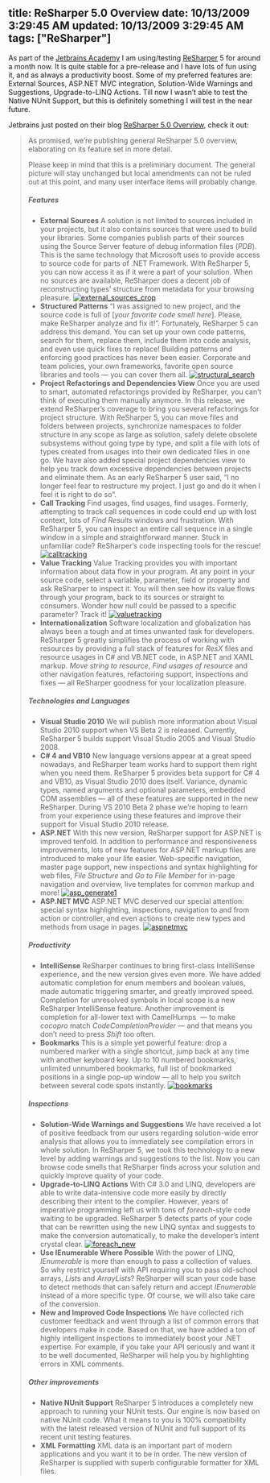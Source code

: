 title: ReSharper 5.0 Overview
date: 10/13/2009 3:29:45 AM
updated: 10/13/2009 3:29:45 AM
tags: ["ReSharper"]
---
As part of the [Jetbrains Academy](http://weblogs.asp.net/lkempe/archive/2009/09/06/joining-jetbrains-academy.aspx) I am using/testing [ReSharper](http://www.jetbrains.com/resharper/index.html) 5 for around a month now. It is quite stable for a pre-release and I have lots of fun using it, and as always a productivity boost. Some of my preferred features are: External Sources, ASP.NET MVC integration, Solution-Wide Warnings and Suggestions, Upgrade-to-LINQ Actions. Till now I wasn’t able to test the Native NUnit Support, but this is definitely something I will test in the near future.

Jetbrains just posted on their blog [ReSharper 5.0 Overview](http://blogs.jetbrains.com/dotnet/2009/10/resharper-50-overview/), check it out:

> As promised, we’re publishing general ReSharper 5.0 overview, elaborating on its feature set in more detail.
> 
> Please keep in mind that this is a preliminary document. The general picture will stay unchanged but local amendments can not be ruled out at this point, and many user interface items will probably change.
> 
> ##### Features
> 
> *   **External Sources**
> A solution is not limited to sources included in your projects, but it also contains sources that were used to build your libraries. Some companies publish parts of their sources using the Source Server feature of debug information files (*PDB*). This is the same technology that Microsoft uses to provide access to source code for parts of .NET Framework. With ReSharper 5, you can now access it as if it were a part of your solution. When no sources are available, ReSharper does a decent job of reconstructing types’ structure from metadata for your browsing pleasure.
> [![](http://blogs.jetbrains.com/dotnet/wp-content/uploads/2009/10/external_sources_crop-247x300.png "external_sources_crop")](http://blogs.jetbrains.com/dotnet/wp-content/uploads/2009/10/external_sources_crop.png)
> *   **Structured Patterns**
> “I was assigned to new project, and the source code is full of [*your favorite code smell here*]. Please, make ReSharper analyze and fix it!”. Fortunately, ReSharper 5 can address this demand. You can set up your own code patterns, search for them, replace them, include them into code analysis, and even use quick fixes to replace! Building patterns and enforcing good practices has never been easier. Corporate and team policies, your own frameworks, favorite open source libraries and tools — you can cover them all.
> [![](http://blogs.jetbrains.com/dotnet/wp-content/uploads/2009/10/structural_search-300x239.png "structural_search")](http://blogs.jetbrains.com/dotnet/wp-content/uploads/2009/10/structural_search.png)
> *   **Project Refactorings and Dependencies View**
> Once you are used to smart, automated refactorings provided by ReSharper, you can’t think of executing them manually anymore. In this release, we extend ReSharper’s coverage to bring you several refactorings for project structure. With ReSharper 5, you can move files and folders between projects, synchronize namespaces to folder structure in any scope as large as solution, safely delete obsolete subsystems without going type by type, and split a file with lots of types created from usages into their own dedicated files in one go. We have also added special project dependencies view to help you track down excessive dependencies between projects and eliminate them. As an early ReSharper 5 user said, “I no longer feel fear to restructure my project. I just go and do it when I feel it is right to do so”.
> *   **Call Tracking**
> Find usages, find usages, find usages. Formerly, attempting to track call sequences in code could end up with lost context, lots of *Find Results* windows and frustration. With ReSharper 5, you can inspect an entire call sequence in a single window in a simple and straightforward manner. Stuck in unfamiliar code? ReSharper’s code inspecting tools for the rescue!
> [![](http://blogs.jetbrains.com/dotnet/wp-content/uploads/2009/10/calltracking-300x177.png "calltracking")](http://blogs.jetbrains.com/dotnet/wp-content/uploads/2009/10/calltracking.png)
> *   **Value Tracking**
> Value Tracking provides you with important information about data flow in your program. At any point in your source code, select a variable, parameter, field or property and ask ReSharper to inspect it. You will then see how its value flows through your program, back to its sources or straight to consumers. Wonder how null could be passed to a specific parameter? Track it!
> [![](http://blogs.jetbrains.com/dotnet/wp-content/uploads/2009/10/valuetracking-300x205.png "valuetracking")](http://blogs.jetbrains.com/dotnet/wp-content/uploads/2009/10/valuetracking.png)
> *   **Internationalization**
> Software localization and globalization has always been a tough and at times unwanted task for developers. ReSharper 5 greatly simplifies the process of working with resources by providing a full stack of features for *ResX* files and resource usages in C# and VB.NET code, in ASP.NET and XAML markup. *Move string to resource*, *Find usages of resource* and other navigation features, refactoring support, inspections and fixes — all ReSharper goodness for your localization pleasure.
> 
> ##### Technologies and Languages
> 
> *   **Visual Studio 2010**
> We will publish more information about Visual Studio 2010 support when VS Beta 2 is released. Currently, ReSharper 5 builds support Visual Studio 2005 and Visual Studio 2008.
> *   **C# 4 and VB10**
> New language versions appear at a great speed nowadays, and ReSharper team works hard to support them right when you need them. ReSharper 5 provides beta support for C# 4 and VB10, as Visual Studio 2010 does itself. Variance, dynamic types, named arguments and optional parameters, embedded COM assemblies — all of these features are supported in the new ReSharper. During VS 2010 Beta 2 phase we’re hoping to learn from your experience using these features and improve their support for Visual Studio 2010 release.
> *   **ASP.NET**
> With this new version, ReSharper support for ASP.NET is improved tenfold. In addition to performance and responsiveness improvements, lots of new features for ASP.NET markup files are introduced to make your life easier. Web-specific navigation, master page support, new inspections and syntax highlighting for web files, *File Structure* and *Go to File Member* for in-page navigation and overview, live templates for common markup and more!
> [![](http://blogs.jetbrains.com/dotnet/wp-content/uploads/2009/10/asp_generate1-300x240.png "asp_generate1")](http://blogs.jetbrains.com/dotnet/wp-content/uploads/2009/10/asp_generate1.png)
> *   **ASP.NET MVC**
> ASP.NET MVC deserved our special attention: special syntax highlighting, inspections, navigation to and from action or controller, and even actions to create new types and methods from usage in pages.
> [![](http://blogs.jetbrains.com/dotnet/wp-content/uploads/2009/10/aspnetmvc-300x135.png "aspnetmvc")](http://blogs.jetbrains.com/dotnet/wp-content/uploads/2009/10/aspnetmvc.png)
> 
> ##### Productivity
> 
> *   **IntelliSense**
> ReSharper continues to bring first-class IntelliSense experience, and the new version gives even more. We have added automatic completion for enum members and boolean values, made automatic triggering smarter, and greatly improved speed. Completion for unresolved symbols in local scope is a new ReSharper IntelliSense feature. Another improvement is completion for all-lower text with CamelHumps  — to make *cocopro* match *CodeCompletionProvider* — and that means you don’t need to press *Shift* too often.
> *   **Bookmarks**
> This is a simple yet powerful feature: drop a numbered marker with a single shortcut, jump back at any time with another keyboard key. Up to 10 numbered bookmarks, unlimited unnumbered bookmarks, full list of bookmarked positions in a single pop-up window — all to help you switch between several code spots instantly.
> [![](http://blogs.jetbrains.com/dotnet/wp-content/uploads/2009/10/bookmarks-300x154.png "bookmarks")](http://blogs.jetbrains.com/dotnet/wp-content/uploads/2009/10/bookmarks.png)
> 
> ##### Inspections
> 
> *   **Solution-Wide Warnings and Suggestions**
> We have received a lot of positive feedback from our users regarding solution-wide error analysis that allows you to immediately see compilation errors in whole solution. In ReSharper 5, we took this technology to a new level by adding warnings and suggestions to the list. Now you can browse code smells that ReSharper finds across your solution and quickly improve quality of your code.
> *   **Upgrade-to-LINQ Actions**
> With C# 3.0 and LINQ, developers are able to write data-intensive code more easily by directly describing their intent to the compiler. However, years of imperative programming left us with tons of *foreach*-style code waiting to be upgraded. ReSharper 5 detects parts of your code that can be rewritten using the new LINQ syntax and suggests to make the conversion automatically, to make the developer’s intent crystal clear.
> [![](http://blogs.jetbrains.com/dotnet/wp-content/uploads/2009/10/foreach_new-300x232.png "foreach_new")](http://blogs.jetbrains.com/dotnet/wp-content/uploads/2009/10/foreach_new.png)
> *   **Use IEnumerable Where Possible**
> With the power of LINQ, *IEnumerable* is more than enough to pass a collection of values. So why restrict yourself with API requiring you to pass old-school arrays, *List*s and *ArrayList*s? ReSharper will scan your code base to detect methods that can safely return and accept *IEnumerable* instead of a more specific type. Of course, we will also take care of the conversion.
> *   **New and Improved Code Inspections**
> We have collected rich customer feedback and went through a list of common errors that developers make in code. Based on that, we have added a ton of highly intelligent inspections to immediately boost your .NET expertise. For example, if you take your API seriously and want it to be well documented, ReSharper will help you by highlighting errors in XML comments.
> 
> ##### Other improvements
> 
> *   **Native NUnit Support**
> ReSharper 5 introduces a completely new approach to running your NUnit tests. Our engine is now based on native NUnit code. What it means to you is 100% compatibility with the latest released version of NUnit and full support of its recent unit testing features.
> *   **XML Formatting**
> XML data is an important part of modern applications and you want it to be in order. The new version of ReSharper is supplied with superb configurable formatter for XML files.
